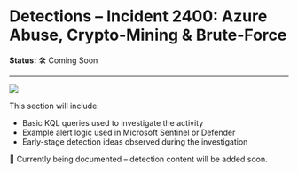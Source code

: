 # Detections – Incident 2400: Azure Abuse, Crypto-Mining & Brute-Force  
**Status:** 🛠️ Coming Soon

---

<img src="https://img.shields.io/badge/-Detection_Rules_Under_Review-yellow?style=for-the-badge&logo=githubactions&logoColor=black" />

This section will include:
- Basic KQL queries used to investigate the activity
- Example alert logic used in Microsoft Sentinel or Defender
- Early-stage detection ideas observed during the investigation

🚧 Currently being documented – detection content will be added soon.
